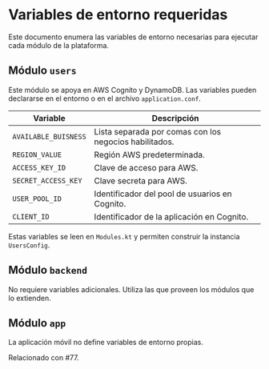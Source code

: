 # Variables de entorno requeridas

Este documento enumera las variables de entorno necesarias para ejecutar cada módulo de la plataforma.

## Módulo `users`

Este módulo se apoya en AWS Cognito y DynamoDB. Las variables pueden declararse en el entorno o en el archivo `application.conf`.

| Variable | Descripción |
| --- | --- |
| `AVAILABLE_BUISNESS` | Lista separada por comas con los negocios habilitados. |
| `REGION_VALUE` | Región AWS predeterminada. |
| `ACCESS_KEY_ID` | Clave de acceso para AWS. |
| `SECRET_ACCESS_KEY` | Clave secreta para AWS. |
| `USER_POOL_ID` | Identificador del pool de usuarios en Cognito. |
| `CLIENT_ID` | Identificador de la aplicación en Cognito. |

Estas variables se leen en `Modules.kt` y permiten construir la instancia `UsersConfig`.

## Módulo `backend`

No requiere variables adicionales. Utiliza las que proveen los módulos que lo extienden.

## Módulo `app`

La aplicación móvil no define variables de entorno propias.

Relacionado con #77.
